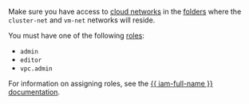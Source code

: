 Make sure you have access to [cloud networks](../../../vpc/concepts/network.md#network) in the [folders](../../../resource-manager/concepts/resources-hierarchy.md#folder) where the `cluster-net` and `vm-net` networks will reside.

You must have one of the following [roles](../../../iam/concepts/access-control/roles.md):
* `admin`
* `editor`
* `vpc.admin`


For information on assigning roles, see the [{{ iam-full-name }} documentation](../../../iam/operations/roles/grant.md).
